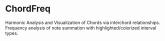 # ChordFreq
Harmonic Analysis and Visualization of Chords via interchord relationships. Frequency analysis of note summation with highlighted/colorized interval types.
